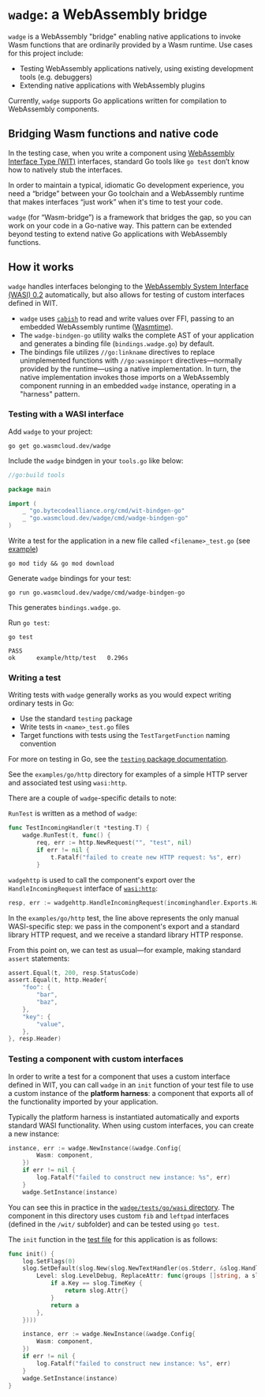 # `wadge`: a WebAssembly bridge

`wadge` is a WebAssembly "bridge" enabling native applications to invoke Wasm functions that are ordinarily provided by a Wasm runtime. Use cases for this project include:

- Testing WebAssembly applications natively, using existing development tools (e.g. debuggers)
- Extending native applications with WebAssembly plugins

Currently, `wadge` supports Go applications written for compilation to WebAssembly components.

## Bridging Wasm functions and native code

In the testing case, when you write a component using [WebAssembly Interface Type (WIT)](https://component-model.bytecodealliance.org/design/wit.html) interfaces, standard Go tools like `go test` don’t know how to natively stub the interfaces.

In order to maintain a typical, idiomatic Go development experience, you need a “bridge” between your Go toolchain and a WebAssembly runtime that makes interfaces “just work” when it's time to test your code.

`wadge` (for “Wasm-bridge”) is a framework that bridges the gap, so you can work on your code in a Go-native way. This pattern can be extended beyond testing to extend native Go applications with WebAssembly functions.

## How it works

`wadge` handles interfaces belonging to the [WebAssembly System Interface (WASI) 0.2](https://github.com/WebAssembly/WASI/tree/main/wasip2) automatically, but also allows for testing of custom interfaces defined in WIT.

- `wadge` uses [`cabish`](https://github.com/wasmCloud/cabish) to read and write values over FFI, passing to an embedded WebAssembly runtime ([Wasmtime](https://github.com/bytecodealliance/wasmtime)).
- The `wadge-bindgen-go` utility walks the complete AST of your application and generates a binding file (`bindings.wadge.go`) by default.
- The bindings file utilizes `//go:linkname` directives to replace unimplemented functions with `//go:wasmimport` directives—normally provided by the runtime—using a native implementation. In turn, the native implementation invokes those imports on a WebAssembly component running in an embedded `wadge` instance, operating in a "harness" pattern.

### Testing with a WASI interface

Add `wadge` to your project:

```
go get go.wasmcloud.dev/wadge
```

Include the `wadge` bindgen in your `tools.go` like below:

```go
//go:build tools

package main

import (
	_ "go.bytecodealliance.org/cmd/wit-bindgen-go"
	_ "go.wasmcloud.dev/wadge/cmd/wadge-bindgen-go"
)
```

Write a test for the application in a new file called `<filename>_test.go` (see [example](https://github.com/wasmCloud/wadge/blob/main/examples/go/http/http_test.go))

```
go mod tidy && go mod download
```

Generate `wadge` bindings for your test:

```
go run go.wasmcloud.dev/wadge/cmd/wadge-bindgen-go
```

This generates `bindings.wadge.go`.

Run `go test`:

```
go test
```

```
PASS
ok  	example/http/test	0.296s
```

### Writing a test

Writing tests with `wadge` generally works as you would expect writing ordinary tests in Go:

- Use the standard `testing` package
- Write tests in `<name>_test.go` files
- Target functions with tests using the `TestTargetFunction` naming convention

For more on testing in Go, see the [`testing` package documentation](https://pkg.go.dev/testing).

See the `examples/go/http` directory for examples of a simple HTTP server and associated test using `wasi:http`.

There are a couple of `wadge`-specific details to note:

`RunTest` is written as a method of `wadge`:

```go
func TestIncomingHandler(t *testing.T) {
	wadge.RunTest(t, func() {
		req, err := http.NewRequest("", "test", nil)
		if err != nil {
			t.Fatalf("failed to create new HTTP request: %s", err)
		}
```

`wadgehttp` is used to call the component's export over the `HandleIncomingRequest` interface of [`wasi:http`](https://github.com/WebAssembly/wasi-http):

```go
resp, err := wadgehttp.HandleIncomingRequest(incominghandler.Exports.Handle, req)
```

In the `examples/go/http` test, the line above represents the only manual WASI-specific step: we pass in the component's export and a standard library HTTP request, and we receive a standard library HTTP response.

From this point on, we can test as usual—for example, making standard `assert` statements:

```go
assert.Equal(t, 200, resp.StatusCode)
assert.Equal(t, http.Header{
	"foo": {
		"bar",
		"baz",
	},
	"key": {
		"value",
	},
}, resp.Header)
```

### Testing a component with custom interfaces

In order to write a test for a component that uses a custom interface defined in WIT, you can call `wadge` in an `init` function of your test file to use a custom instance of the **platform harness**: a component that exports all of the functionality imported by your application.

Typically the platform harness is instantiated automatically and exports standard WASI functionality. When using custom interfaces, you can create a new instance:

```go
instance, err := wadge.NewInstance(&wadge.Config{
		Wasm: component,
	})
	if err != nil {
		log.Fatalf("failed to construct new instance: %s", err)
	}
	wadge.SetInstance(instance)
```

You can see this in practice in the [`wadge/tests/go/wasi` directory](https://github.com/wasmCloud/wadge/tree/main/tests/go/wasi). The component in this directory uses custom `fib` and `leftpad` interfaces (defined in the `/wit/` subfolder) and can be tested using `go test`.

The `init` function in the [test file](https://github.com/wasmCloud/wadge/blob/main/tests/go/wasi/wasi_test.go) for this application is as follows:

```go
func init() {
	log.SetFlags(0)
	slog.SetDefault(slog.New(slog.NewTextHandler(os.Stderr, &slog.HandlerOptions{
		Level: slog.LevelDebug, ReplaceAttr: func(groups []string, a slog.Attr) slog.Attr {
			if a.Key == slog.TimeKey {
				return slog.Attr{}
			}
			return a
		},
	})))

	instance, err := wadge.NewInstance(&wadge.Config{
		Wasm: component,
	})
	if err != nil {
		log.Fatalf("failed to construct new instance: %s", err)
	}
	wadge.SetInstance(instance)
}
```


